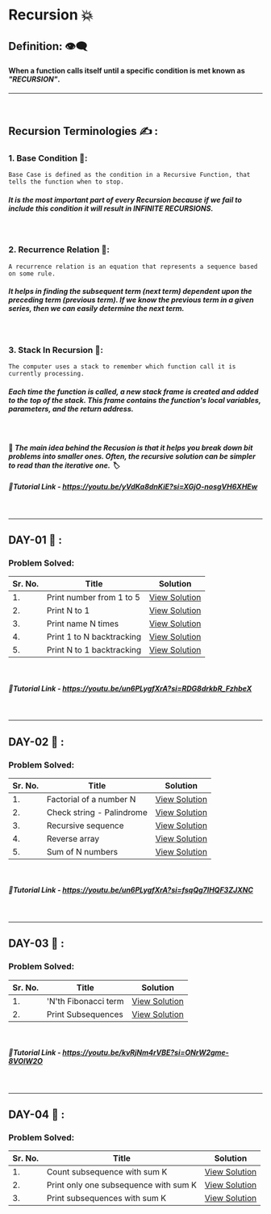 # Recursion :boom:
## Definition: :eye_speech_bubble: 
#### When a function calls itself until a specific condition is met known as _"RECURSION"_.
---
<br/>

## Recursion Terminologies  :writing_hand: :

### 1. Base Condition :rocket::
```
Base Case is defined as the condition in a Recursive Function, that tells the function when to stop.
```
##### It is the most important part of every Recursion because if we fail to include this condition it will result in INFINITE RECURSIONS.
<br/>

### 2. Recurrence Relation :rocket::
```
A recurrence relation is an equation that represents a sequence based on some rule.
```
##### It helps in finding the subsequent term (next term) dependent upon the preceding term (previous term). If we know the previous term in a given series, then we can easily determine the next term.
<br/>

### 3. Stack In Recursion :rocket::
```
The computer uses a stack to remember which function call it is currently processing.
```
##### Each time the function is called, a new stack frame is created and added to the top of the stack. This frame contains the function's local variables, parameters, and the return address.

<br/>


#### :pushpin:  _The main idea behind the Recusion is that it helps you break down bit problems into smaller ones. Often, the recursive solution can be simpler to read than the iterative one. :label:_

##### 🎥Tutorial Link - https://youtu.be/yVdKa8dnKiE?si=XGjO-nosgVH6XHEw

<br/>

---

## DAY-01 :orange_book: :
### Problem Solved:
| Sr. No. | Title | Solution |
|---------|-------|----------|
|1.| Print number from 1 to 5 | [View Solution](./DAY-01/print-1-to-5.cpp)|
|2.| Print N to 1 | [View Solution](./DAY-01/print-n-to-1.cpp)|
|3.| Print name N times | [View Solution](./DAY-01/print-name-N-times.cpp)|
|4.| Print 1 to N backtracking | [View Solution](./DAY-01/print-1-to-n-backtrack.cpp)|
|5.|Print N to 1 backtracking | [View Solution](./DAY-01/print-n-to-1-backtrack.cpp)|

<br/>

##### 🎥Tutorial Link - https://youtu.be/un6PLygfXrA?si=RDG8drkbR_FzhbeX

<br/>

---

## DAY-02 :blue_book: :
### Problem Solved:
| Sr. No. | Title | Solution |
|---------|-------|----------|
|1.| Factorial of a number N | [View Solution](./DAY-02/factorial-of-n.cpp)|
|2.| Check string - Palindrome | [View Solution](./DAY-02/palindrom-check-string.cpp)|
|3.| Recursive sequence | [View Solution](./DAY-02/recursive-sequence.cpp)|
|4.| Reverse array | [View Solution](./DAY-02/reverse-array.cpp)|
|5.|Sum of N numbers | [View Solution](./DAY-02/sum-of-n-num.cpp)|

<br/>

##### 🎥Tutorial Link - https://youtu.be/un6PLygfXrA?si=fsqQg7IHQF3ZJXNC

<br/>

---

## DAY-03 :green_book: :
### Problem Solved:
| Sr. No. | Title | Solution |
|---------|-------|----------|
|1.| 'N'th Fibonacci term | [View Solution](./DAY-03/n-fibo-term.cpp)|
|2.| Print Subsequences | [View Solution](./DAY-03/print-subsequences.cpp)|

<br/>

##### 🎥Tutorial Link - https://youtu.be/kvRjNm4rVBE?si=ONrW2gme-8VOIW2O

<br/>

---

## DAY-04 :orange_book: :
### Problem Solved:
| Sr. No. | Title | Solution |
|---------|-------|----------|
|1.| Count subsequence with sum K | [View Solution](./DAY-04/Count_Subsequence_With_Sum_K.cpp)|
|2.| Print only one subsequence with sum K | [View Solution](./DAY-04/Print_One_Subsequence_With_Sum_K.cpp)|
|3.| Print subsequences with sum K | [View Solution](./DAY-04/Subsequence_With_Sum_K.cpp)|

<br/>
